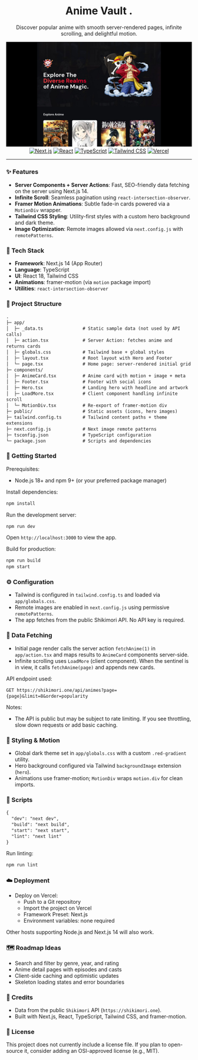 <div align="center">

# Anime Vault .

Discover popular anime with smooth server-rendered pages, infinite scrolling, and delightful motion.

![preview](./image.jpg)
[![Next.js](https://img.shields.io/badge/Next.js-14-black?logo=next.js)](https://nextjs.org/)
[![React](https://img.shields.io/badge/React-18-61dafb?logo=react&logoColor=061d2a)](https://react.dev/)
[![TypeScript](https://img.shields.io/badge/TypeScript-5-3178c6?logo=typescript&logoColor=white)](https://www.typescriptlang.org/)
[![Tailwind CSS](https://img.shields.io/badge/Tailwind_CSS-3-38b2ac?logo=tailwindcss&logoColor=white)](https://tailwindcss.com/)
[![Vercel](https://img.shields.io/badge/Deploy-Vercel-000?logo=vercel)](https://vercel.com/)

</div>

---

### ✨ Features

- **Server Components + Server Actions**: Fast, SEO-friendly data fetching on the server using Next.js 14.
- **Infinite Scroll**: Seamless pagination using `react-intersection-observer`.
- **Framer Motion Animations**: Subtle fade-in cards powered via a `MotionDiv` wrapper.
- **Tailwind CSS Styling**: Utility-first styles with a custom hero background and dark theme.
- **Image Optimization**: Remote images allowed via `next.config.js` with `remotePatterns`.

### 🧰 Tech Stack

- **Framework**: Next.js 14 (App Router)
- **Language**: TypeScript
- **UI**: React 18, Tailwind CSS
- **Animations**: framer-motion (via `motion` package import)
- **Utilities**: `react-intersection-observer`

### 📂 Project Structure

```text
.
├─ app/
│  ├─ _data.ts               # Static sample data (not used by API calls)
│  ├─ action.tsx             # Server Action: fetches anime and returns cards
│  ├─ globals.css            # Tailwind base + global styles
│  ├─ layout.tsx             # Root layout with Hero and Footer
│  └─ page.tsx               # Home page: server-rendered initial grid
├─ components/
│  ├─ AnimeCard.tsx          # Anime card with motion + image + meta
│  ├─ Footer.tsx             # Footer with social icons
│  ├─ Hero.tsx               # Landing hero with headline and artwork
│  ├─ LoadMore.tsx           # Client component handling infinite scroll
│  └─ MotionDiv.tsx          # Re-export of framer-motion div
├─ public/                   # Static assets (icons, hero images)
├─ tailwind.config.ts        # Tailwind content paths + theme extensions
├─ next.config.js            # Next image remote patterns
├─ tsconfig.json             # TypeScript configuration
└─ package.json              # Scripts and dependencies
```

### 🚀 Getting Started

Prerequisites:

- Node.js 18+ and npm 9+ (or your preferred package manager)

Install dependencies:

```bash
npm install
```

Run the development server:

```bash
npm run dev
```

Open `http://localhost:3000` to view the app.

Build for production:

```bash
npm run build
npm start
```

### ⚙️ Configuration

- Tailwind is configured in `tailwind.config.ts` and loaded via `app/globals.css`.
- Remote images are enabled in `next.config.js` using permissive `remotePatterns`.
- The app fetches from the public Shikimori API. No API key is required.

### 📡 Data Fetching

- Initial page render calls the server action `fetchAnime(1)` in `app/action.tsx` and maps results to `AnimeCard` components server-side.
- Infinite scrolling uses `LoadMore` (client component). When the sentinel is in view, it calls `fetchAnime(page)` and appends new cards.

API endpoint used:

```
GET https://shikimori.one/api/animes?page={page}&limit=8&order=popularity
```

Notes:

- The API is public but may be subject to rate limiting. If you see throttling, slow down requests or add basic caching.

### 🎨 Styling & Motion

- Global dark theme set in `app/globals.css` with a custom `.red-gradient` utility.
- Hero background configured via Tailwind `backgroundImage` extension (`hero`).
- Animations use framer-motion; `MotionDiv` wraps `motion.div` for clean imports.

### 🧪 Scripts

```jsonc
{
  "dev": "next dev",
  "build": "next build",
  "start": "next start",
  "lint": "next lint"
}
```

Run linting:

```bash
npm run lint
```

### ☁️ Deployment

- Deploy on Vercel:
  - Push to a Git repository
  - Import the project on Vercel
  - Framework Preset: Next.js
  - Environment variables: none required

Other hosts supporting Node.js and Next.js 14 will also work.

### 🗺️ Roadmap Ideas

- Search and filter by genre, year, and rating
- Anime detail pages with episodes and casts
- Client-side caching and optimistic updates
- Skeleton loading states and error boundaries

### 🙌 Credits

- Data from the public `Shikimori` API (`https://shikimori.one`).
- Built with Next.js, React, TypeScript, Tailwind CSS, and framer-motion.

### 📄 License

This project does not currently include a license file. If you plan to open-source it, consider adding an OSI-approved license (e.g., MIT).
